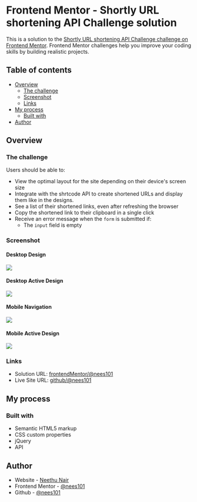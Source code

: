 # Frontend Mentor - Shortly URL shortening API Challenge solution

This is a solution to the [Shortly URL shortening API Challenge challenge on Frontend Mentor](https://www.frontendmentor.io/challenges/url-shortening-api-landing-page-2ce3ob-G). Frontend Mentor challenges help you improve your coding skills by building realistic projects.

## Table of contents

- [Overview](#overview)
  - [The challenge](#the-challenge)
  - [Screenshot](#screenshot)
  - [Links](#links)
- [My process](#my-process)
  - [Built with](#built-with)
- [Author](#author)



## Overview

### The challenge

Users should be able to:

- View the optimal layout for the site depending on their device's screen size
- Integrate with the shrtcode API to create shortened URLs and display them like in the designs.
- See a list of their shortened links, even after refreshing the browser
- Copy the shortened link to their clipboard in a single click
- Receive an error message when the `form` is submitted if:
  - The `input` field is empty

### Screenshot

#### Desktop Design

![](./FinalDesignScreenshots/Desktop-design.png)

#### Desktop Active Design

![](./FinalDesignScreenshots/Desktop-Active-State.png)

#### Mobile Navigation

![](./FinalDesignScreenshots/Mobile-Navigation.png)

#### Mobile Active Design

![](./FinalDesignScreenshots/Mobile-Active-State.png)


### Links

- Solution URL: [frontendMentor/@nees101](https://www.frontendmentor.io/solutions/responsive-url-shortening-api-using-htmlcss-and-jquery-Ndv_5FYIxb)
- Live Site URL: [github/@nees101](https://nees101.github.io/URL-Shortening-API/)

## My process

### Built with

- Semantic HTML5 markup
- CSS custom properties
- jQuery
- API


## Author

- Website - [Neethu Nair](https://www.neethunair.com)
- Frontend Mentor - [@nees101](https://www.frontendmentor.io/profile/nees101)
- Github - [@nees101](https://www.github.com/nees101)
